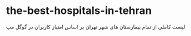 # the-best-hospitals-in-tehran
لیست کاملی از تمام بیمارستان های شهر تهران بر اساس امتیاز کاربران در گوگل مپ
